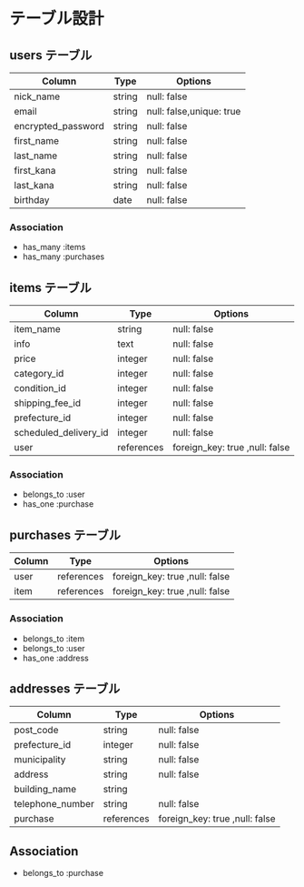 # テーブル設計

## users テーブル

| Column             | Type   | Options                  |
| ------------------ | ------ | -----------              |
| nick_name          | string | null: false              |
| email              | string | null: false,unique: true |
| encrypted_password | string | null: false              |
| first_name         | string | null: false              |
| last_name          | string | null: false              |
| first_kana         | string | null: false              |
| last_kana          | string | null: false              |
| birthday           | date   | null: false              |


### Association

- has_many :items
- has_many :purchases


## items テーブル

| Column                | Type     | Options     |
| ----------------------| ------   | -----------                    |
| item_name             | string   | null: false                    |
| info                  | text     | null: false                    |
| price                 | integer  | null: false                    |
| category_id           | integer  | null: false                    |
| condition_id          | integer  | null: false                    |
| shipping_fee_id       | integer  | null: false                    |
| prefecture_id         | integer  | null: false                    |
| scheduled_delivery_id | integer  | null: false                    |
| user                  |references| foreign_key: true ,null: false |


### Association

- belongs_to :user
- has_one :purchase


## purchases テーブル

| Column             | Type       | Options           |
| ------------------ | ---------- | ----------------- |
| user               |references  | foreign_key: true ,null: false |
| item               |references  | foreign_key: true ,null: false |



### Association

- belongs_to :item
- belongs_to :user
- has_one :address


## addresses テーブル

| Column             | Type       | Options           |
| ------------------ | ---------- | ----------------- |
| post_code          | string     | null: false       |
| prefecture_id      | integer    | null: false       |
| municipality       | string     | null: false       |
| address            | string     | null: false       |
| building_name      | string     |                   |
| telephone_number   | string     | null: false       |
| purchase           |references  | foreign_key: true ,null: false |


## Association


- belongs_to :purchase



